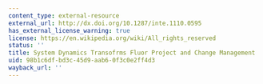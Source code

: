 ```yaml
---
content_type: external-resource
external_url: http://dx.doi.org/10.1287/inte.1110.0595
has_external_license_warning: true
license: https://en.wikipedia.org/wiki/All_rights_reserved
status: ''
title: System Dynamics Transofrms Fluor Project and Change Management
uid: 98b1c6df-bd3c-45d9-aab6-0f3c0e2ff4d3
wayback_url: ''
---
```

